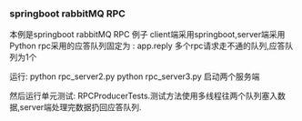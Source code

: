 ### springboot rabbitMQ RPC

本例是springboot rabbitMQ RPC 例子
client端采用springboot,server端采用Python
rpc采用的应答队列固定为 : app.reply
多个rpc请求走不通的队列,应答队列为1个

运行:
python rpc_server2.py
python rpc_server3.py
启动两个服务端

然后运行单元测试: RPCProducerTests.测试方法使用多线程往两个队列塞入数据,server端处理完数据扔回应答队列.